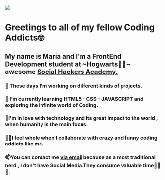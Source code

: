 <!DOCTYPE html>
<html lang="en">
  <head>
    <meta charset="UTF-8" />
    <meta name="viewport" content="width=device-width, initial-scale=1.0" />
   
    
  </head>
  <body>
    <div class="container">
      <img src="https://images-wixmp-ed30a86b8c4ca887773594c2.wixmp.com/f/d6ca7751-3c65-4782-8a96-53cc21a7af6a/d47x2d7-0f535a06-0c7e-4ed0-9ca8-d2d999e9d04b.jpg?token=eyJ0eXAiOiJKV1QiLCJhbGciOiJIUzI1NiJ9.eyJzdWIiOiJ1cm46YXBwOiIsImlzcyI6InVybjphcHA6Iiwib2JqIjpbW3sicGF0aCI6IlwvZlwvZDZjYTc3NTEtM2M2NS00NzgyLThhOTYtNTNjYzIxYTdhZjZhXC9kNDd4MmQ3LTBmNTM1YTA2LTBjN2UtNGVkMC05Y2E4LWQyZDk5OWU5ZDA0Yi5qcGcifV1dLCJhdWQiOlsidXJuOnNlcnZpY2U6ZmlsZS5kb3dubG9hZCJdfQ.vxLhL9Tz9Tz1oJqteuO18Q7Qlq99TGAGNEMtNJzEgXU">
      <h1>Greetings to all of my fellow Coding Addicts🤓</h1>
      <h2>
        My name is Maria and I'm a FrontEnd Development student at ~Hogwarts🧙‍♂️~
        awesome
        <a href="https://socialhackersacademy.org">Social Hackers Academy.</a>
      </h2>
      <h3>🔭 These days I'm working on different kinds of projects.</h3>
      <h3>
        🌱 I’m currently learning HTML5 - CSS - JAVASCRIPT and exploring the
        infinite world of Coding.
      </h3>
      <h3>
        💞I'm in love with technology and its great impact to the world , when
        humanity is the main focus.
      </h3>
      <h3>
        👯‍♀️I feel whole when I collaborate with crazy and funny coding addicts
        like me.
      </h3>
      <h3>
        📫You can contact me
        <a href="mailto:mbarkouzou@gmail.com"> via email</a> because as a most
        traditional nerd , I don't have Social Media.They consume valuable
        time🙈🙉🙊.
      </h3>
    </div>
  </body>
</html>
